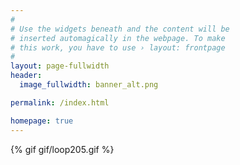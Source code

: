 ```yaml
---
#
# Use the widgets beneath and the content will be
# inserted automagically in the webpage. To make
# this work, you have to use › layout: frontpage
#
layout: page-fullwidth
header:
  image_fullwidth: banner_alt.png

permalink: /index.html

homepage: true
---
```

{% gif gif/loop205.gif %}
